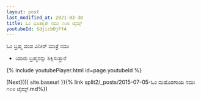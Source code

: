 ```yaml
---
layout: post
last_modified_at: 2021-03-30
title: ಓಂ ಭೂತಕೃತೇ ನಮಃ ೧೦೮ ಟೈಮ್ಸ್
youtubeId: 6djicb0jFf4
---
```

 
 
 ಓಂ ಬ್ರಹ್ಮ ದಂಡ ವಿನೀರ್ ಮಾತ್ರೆ ನಮಃ  
 
 - ಯಾರು ಬ್ರಹ್ಮನನ್ನು ಶಿಕ್ಷಿಸುತ್ತಾರೆ 
 
  
 
  
 
 
 
 
 
 


{% include youtubePlayer.html id=page.youtubeId %}
 
[Next]({{ site.baseurl }}{% link  split2/_posts/2015-07-05-ಓಂ ಮಹೊರಗಾಯ ನಮಃ ೧೦೮ ಟೈಮ್ಸ್.md%})
 
